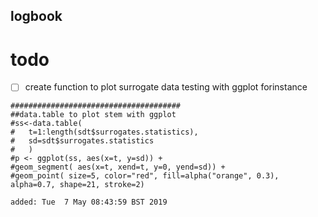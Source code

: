 logbook
---




# todo

* [ ] create function to plot surrogate data testing with ggplot
	forinstance 
```
######################################
##data.table to plot stem with ggplot
#ss<-data.table(
#	t=1:length(sdt$surrogates.statistics),
#	sd=sdt$surrogates.statistics
#	)
#p <- ggplot(ss, aes(x=t, y=sd)) +
#geom_segment( aes(x=t, xend=t, y=0, yend=sd)) +
#geom_point( size=5, color="red", fill=alpha("orange", 0.3), alpha=0.7, shape=21, stroke=2) 
```


	added: Tue  7 May 08:43:59 BST 2019

